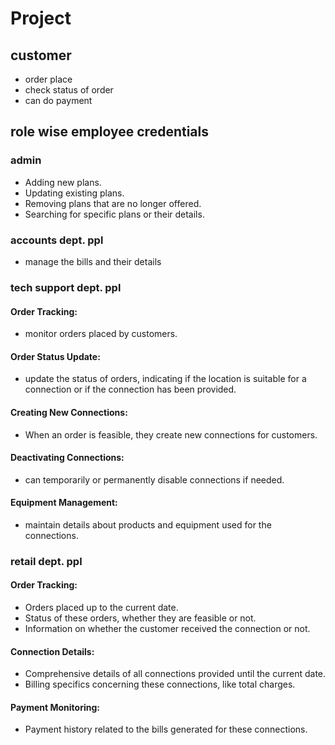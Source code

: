 # Project 

## customer

- order place
- check status of order
- can do payment

## role wise employee credentials

### admin

- Adding new plans.
- Updating existing plans.
- Removing plans that are no longer offered.
- Searching for specific plans or their details.

### accounts dept. ppl

- manage the bills and their details

### tech support dept. ppl

#### Order Tracking:

- monitor orders placed by customers.

#### Order Status Update:

- update the status of orders, indicating if the location is suitable for a connection or if the connection has been provided.

#### Creating New Connections:

- When an order is feasible, they create new connections for customers.

#### Deactivating Connections:

- can temporarily or permanently disable connections if needed.

#### Equipment Management:

- maintain details about products and equipment used for the connections.

### retail dept. ppl

#### Order Tracking:

- Orders placed up to the current date.
- Status of these orders, whether they are feasible or not.
- Information on whether the customer received the connection or not.

#### Connection Details:

- Comprehensive details of all connections provided until the current date.
- Billing specifics concerning these connections, like total charges.

#### Payment Monitoring:

- Payment history related to the bills generated for these connections.